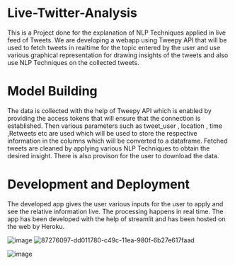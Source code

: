 # Live-Twitter-Analysis
This is a Project done for the explanation of NLP Techniques applied in live feed of Tweets.
We are developing a webapp using Tweepy API that will be used to fetch tweets in realtime for the topic entered by the user and use various graphical representation for drawing insights of the tweets and also use NLP Techniques on the collected tweets.

# Model Building

The data is collected with the help of Tweepy API which is enabled by providing the access tokens that will ensure that the connection is established. Then various parameters such as tweet_user , location , time ,Retweets etc  are used which will be used to store the respective information in the columns which will be converted to a dataframe.
Fetched tweets are cleaned by applying various NLP Techniques to obtain the desired insight. There is also provison for the user to download the data.

# Development and Deployment

The developed app gives the user various inputs for the user to apply and see the relative information live. 
The processing happens in real time.
The app has been developed with the help of streamlit and has been hosted on the web by Heroku.




![image](https://user-images.githubusercontent.com/76935226/140599362-a0a7176b-abb7-462d-aeda-26aff2cfdf47.png)         ![87276097-dd011780-c49c-11ea-980f-6b27e617faad](https://user-images.githubusercontent.com/76935226/140599299-224e4406-cf76-47c4-bb68-c6ee31d00099.png)

![image](https://user-images.githubusercontent.com/76935226/140599325-3d3673c7-49ba-493d-ad72-fc346d7e4b20.png)
















